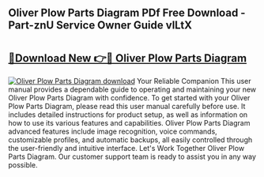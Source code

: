 ## Oliver Plow Parts Diagram PDf Free Download - Part-znU Service Owner Guide vlLtX

# <h2><a href="http://dfmcs9c.blite.top/?on=Oliver+Plow+Parts+Diagram">🔗Download New 👉🔴 Oliver Plow Parts Diagram</a></h2>

[![Oliver Plow Parts Diagram download](https://i.imgur.com/lujVjoI.png)](http://dfmcs9c.blite.top/?on=Oliver+Plow+Parts+Diagram)
Your Reliable Companion This user manual provides a dependable guide to operating and maintaining your new Oliver Plow Parts Diagram with confidence. To get started with your Oliver Plow Parts Diagram, please read this user manual carefully before use. It includes detailed instructions for product setup, as well as information on how to use its various features and capabilities. Oliver Plow Parts Diagram advanced features include image recognition, voice commands, customizable profiles, and automatic backups, all easily controlled through the user-friendly and intuitive interface. Let's Work Together Oliver Plow Parts Diagram. Our customer support team is ready to assist you in any way possible.
